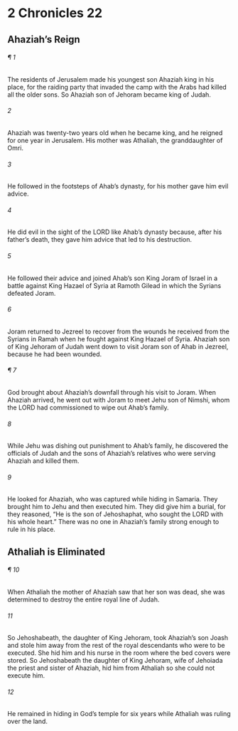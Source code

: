 # 2 Chronicles 22
## Ahaziah’s Reign
###### ¶ 1
The residents of Jerusalem made his youngest son Ahaziah king in his place, for the raiding party that invaded the camp with the Arabs had killed all the older sons. So Ahaziah son of Jehoram became king of Judah.
###### 2
Ahaziah was twenty-two years old when he became king, and he reigned for one year in Jerusalem. His mother was Athaliah, the granddaughter of Omri.
###### 3
He followed in the footsteps of Ahab’s dynasty, for his mother gave him evil advice.
###### 4
He did evil in the sight of the LORD like Ahab’s dynasty because, after his father’s death, they gave him advice that led to his destruction.
###### 5
He followed their advice and joined Ahab’s son King Joram of Israel in a battle against King Hazael of Syria at Ramoth Gilead in which the Syrians defeated Joram.
###### 6
Joram returned to Jezreel to recover from the wounds he received from the Syrians in Ramah when he fought against King Hazael of Syria. Ahaziah son of King Jehoram of Judah went down to visit Joram son of Ahab in Jezreel, because he had been wounded.
###### ¶ 7
God brought about Ahaziah’s downfall through his visit to Joram. When Ahaziah arrived, he went out with Joram to meet Jehu son of Nimshi, whom the LORD had commissioned to wipe out Ahab’s family.
###### 8
While Jehu was dishing out punishment to Ahab’s family, he discovered the officials of Judah and the sons of Ahaziah’s relatives who were serving Ahaziah and killed them.
###### 9
He looked for Ahaziah, who was captured while hiding in Samaria. They brought him to Jehu and then executed him. They did give him a burial, for they reasoned, “He is the son of Jehoshaphat, who sought the LORD with his whole heart.” There was no one in Ahaziah’s family strong enough to rule in his place.
## Athaliah is Eliminated
###### ¶ 10
When Athaliah the mother of Ahaziah saw that her son was dead, she was determined to destroy the entire royal line of Judah.
###### 11
So Jehoshabeath, the daughter of King Jehoram, took Ahaziah’s son Joash and stole him away from the rest of the royal descendants who were to be executed. She hid him and his nurse in the room where the bed covers were stored. So Jehoshabeath the daughter of King Jehoram, wife of Jehoiada the priest and sister of Ahaziah, hid him from Athaliah so she could not execute him.
###### 12
He remained in hiding in God’s temple for six years while Athaliah was ruling over the land.
